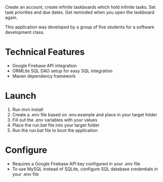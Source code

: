 Create an account, create infinite taskboards which hold infinite tasks. Set task priorities and due dates. Get reminded when you open the taskboard again.

This application was developed by a group of five students for a software development class.

# Technical Features
- Google Firebase API integration
- ORMLite SQL DAO setup for easy SQL integration
- Maven dependency framework

# Launch
1. Run mvn install
2. Create a .env file based on .env.example and place in your target folder
3. Fill out the .env variables with your values
4. Place the run.bat file into your target folder
5. Run the run.bat file to boot the application

# Configure
- Requires a Google Firebase API key configured in your .env file
- To use MySQL instead of SQLite, configure SQL database credentials in your .env file
